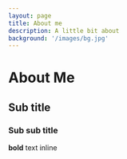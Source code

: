 ```yaml
---
layout: page
title: About me
description: A little bit about
background: '/images/bg.jpg'
---
```


# About Me

## Sub title

### Sub sub title

**bold** text inline
